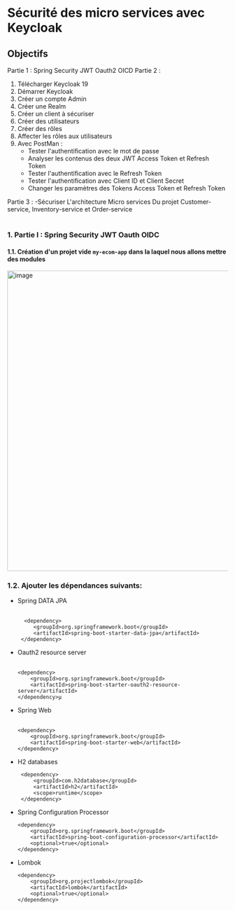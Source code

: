  # Sécurité des micro services avec Keycloak
 ## Objectifs 
 Partie 1 :  Spring Security JWT Oauth2 OICD
 Partie 2 : 
1. Télécharger Keycloak 19
2. Démarrer Keycloak
3. Créer un compte Admin
4. Créer une Realm
5. Créer un client à sécuriser
6. Créer des utilisateurs
7. Créer des rôles
8. Affecter les rôles aux utilisateurs
9. Avec PostMan :
    - Tester l'authentification avec le mot de passe
    - Analyser les contenus des deux JWT Access Token et Refresh Token
    - Tester l'authentification avec le Refresh Token
    - Tester l'authentification avec Client ID et Client Secret
    - Changer les paramètres des Tokens Access Token et Refresh Token

Partie  3 :
   -Sécuriser L'architecture Micro services Du projet Customer-service, Inventory-service et Order-service<BR><BR>
 ### 1. Partie I : Spring Security JWT Oauth OIDC
 #### 1.1. Création d'un projet vide <code>my-ecom-app</code> dans la laquel nous allons mettre des modules 
<img width="686" alt="image" src="https://user-images.githubusercontent.com/85376207/205942934-0a6f0987-6b82-4382-af50-7441b86e8606.png">
 
### 1.2. Ajouter les dépendances suivants: 
 
 * Spring DATA JPA  <BR> <BR>
 
         <dependency>
            <groupId>org.springframework.boot</groupId>
            <artifactId>spring-boot-starter-data-jpa</artifactId>
        </dependency>
 
  * Oauth2 resource server <BR> <BR>

        <dependency>
            <groupId>org.springframework.boot</groupId>
            <artifactId>spring-boot-starter-oauth2-resource-server</artifactId>
        </dependency>µ
 
  * Spring Web <BR> <BR>

        <dependency>
            <groupId>org.springframework.boot</groupId>
            <artifactId>spring-boot-starter-web</artifactId>
        </dependency>

 * H2 databases
 
        <dependency>
            <groupId>com.h2database</groupId>
            <artifactId>h2</artifactId>
            <scope>runtime</scope>
        </dependency>
 
  * Spring Configuration Processor
 
        <dependency>
            <groupId>org.springframework.boot</groupId>
            <artifactId>spring-boot-configuration-processor</artifactId>
            <optional>true</optional>
        </dependency>
 
  * Lombok

        <dependency>
            <groupId>org.projectlombok</groupId>
            <artifactId>lombok</artifactId>
            <optional>true</optional>
        </dependency>
 
